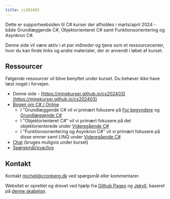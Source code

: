 ```yaml
---
title: cs202403
---
```


Dette er supportwebsiden til C# kurser der afholdes i marts/april 2024 - både Grundlæggende C#, Objektorienteret C# samt Funktionsorientering og Asynkron C#.

Denne side vil være aktiv i _et par måneder_ og tjene som et ressourcecenter, hvor du kan finde links og andre materialer, der er anvendt i løbet af kurset. 

## Ressourcer

Følgende ressourcer vil blive benyttet under kurset. Du behøver ikke have læst noget i forvejen.

- Denne side - [https://minekurser.github.io/cs202403](https://minekurser.github.io/cs202403)
- [Bogen om C# / Online](https://mcronberg.github.io/bogenomcsharp/)
    - I "Grundlæggende C# vil vi primært fokusere på [For begyndere](https://mcronberg.github.io/bogenomcsharp/level0/index.html) og [Grundlæggende C#](https://mcronberg.github.io/bogenomcsharp/level1/index.html)
    - I "Objektorienteret C#" vil vi primært fokusere på det objektorienterede under [Videregående C#](https://mcronberg.github.io/bogenomcsharp/level2/index.html)
    - I "Funktionsorientering og Asynkron C#" vil vi primært fokusere på disse emner samt LINQ under [Videregående C#](https://mcronberg.github.io/bogenomcsharp/level2/index.html)
- [Chat](https://chat.cronberg.dk/ip202403) (bruges muligvis under kurset)
- [Spørgsmål/svar/log](https://github.com/mcronberg/cs202403/discussions)

## Kontakt

Kontakt [michell@cronberg.dk](mailto:michell@cronberg.dk) ved spørgsmål eller kommentarer.

Websitet er oprettet og drevet ved hjælp fra [Github Pages](https://pages.github.com/) og [Jekyll](https://jekyllrb.com/), baseret på [denne skabelon](https://github.com/simplest-jekyll).
